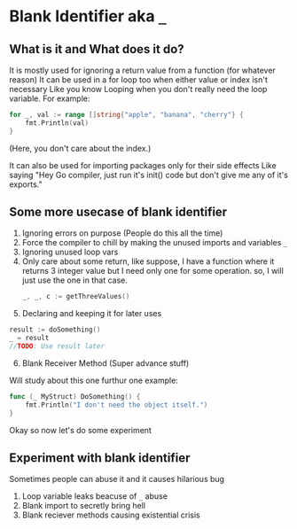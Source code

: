 # Blank Identifier aka `_`

## What is it and What does it do? 

It is mostly used for ignoring a return value from a function (for whatever reason)
It can be used in a for loop too when either value or index isn't necessary
Like you know Looping when you don't really need the loop variable.
For example:
```go
for _, val := range []string{"apple", "banana", "cherry"} {
    fmt.Println(val)
}
```
(Here, you don't care about the index.)

It can also be used for importing packages only for their side effects
Like saying "Hey Go compiler, just run it's init() code but don't give me any of it's exports."


## Some more usecase of blank identifier
1. Ignoring errors on purpose (People do this all the time)
2. Force the compiler to chill by making the unused imports and variables `_`
3. Ignoring unused loop vars
4. Only care about some return, like suppose, I have a function where it returns 3 integer value but I need only one for some operation.
    so, I will just use the one in that case. 
    ```go
    _, _, c := getThreeValues()
    ```
5. Declaring and keeping it for later uses
```go
result := doSomething()
_ = result
//TODO: Use result later
```
6. Blank Receiver Method (Super advance stuff) 

Will study about this one furthur
one example:
```go
func (_ MyStruct) DoSomething() {
    fmt.Println("I don't need the object itself.")
}
```
Okay so now let's do some experiment

## Experiment with blank identifier

Sometimes people can abuse it and it causes hilarious bug

1. Loop variable leaks beacuse of `_` abuse
2. Blank import to secretly bring hell
3. Blank reciever methods causing existential crisis

